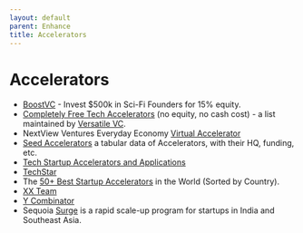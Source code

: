 ```yaml
---
layout: default
parent: Enhance
title: Accelerators
---
```


# Accelerators

- [BoostVC](https://www.boost.vc) - Invest $500k in Sci-Fi Founders for 15% equity.
- [Completely Free Tech Accelerators](https://versatilevc.com/free/accelerators/) (no equity, no cash cost) - a list maintained by [Versatile VC](https://versatilevc.com).
- NextView Ventures Everyday Economy [Virtual Accelerator](https://nextview.vc/accelerator/)
- [Seed Accelerators](https://www.seed-db.com/accelerators) a tabular data of Accelerators, with their HQ, funding, etc.
- [Tech Startup Accelerators and Applications](https://taskablehq.com/blog/taskable-guide-startup-accelerators)
- [TechStar](https://techstar.com)
- The [50+ Best Startup Accelerators](https://www.growthmentor.com/blog/best-startup-accelerators/) in the World (Sorted by Country).
- [XX Team](https://www.xx.team) 
- [Y Combinator](https://www.ycombinator.com)
- Sequoia [Surge](https://www.surgeahead.com) is a rapid scale-up program for startups in India and Southeast Asia.
